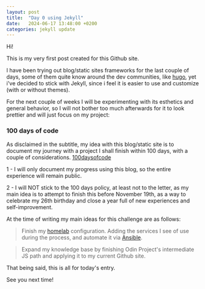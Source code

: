 ```yaml
---
layout: post
title:  "Day 0 using Jekyll"
date:   2024-06-17 13:48:00 +0200
categories: jekyll update
---
```


Hi!

This is my very first post created for this Github site.

I have been trying out blog/static sites frameworks for the last couple of days, some of them quite 
know around the dev communities, like [hugo](https://gohugo.io/), yet i've decided to stick with Jekyll,
since i feel it is easier to use and customize (with or without themes).

For the next couple of weeks I will be experimenting with its esthetics and general behavior, so I will not
bother too much afterwards for it to look prettier and will just focus on my project:

### 100 days of code

As disclaimed in the subtitle, my idea with this blog/static site is to document my journey with a project I
shall finish within 100 days, with a couple of considerations. [100daysofcode](https://www.100daysofcode.com/)

  1 - I will only document my progress using this blog, so the entire experience will remain public.
  
  2 - I will NOT stick to the 100 days policy, at least not to the letter, as my main idea is to attempt
  to finish this before November 19th, as a way to celebrate my 26th birthday and close a year full of new
  experiences and self-improvement.

At the time of writing my main ideas for this challenge are as follows:

  > Finish my [homelab](https://github.com/Akirapearl/homelab) configuration. Adding the services I see of use during the process, and automate it
  via [Ansible](https://www.ansible.com/).

  > Expand my knowledge base by finishing Odin Project's intermediate JS path and applying it to my current Github site.

That being said, this is all for today's entry.

See you next time!